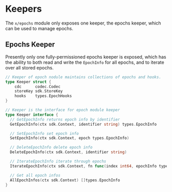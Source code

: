 <!--
order: 4
-->

# Keepers

The `x/epochs` module only exposes one keeper, the epochs keeper, which can be used to manage epochs.

## Epochs Keeper

Presently only one fully-permissioned epochs keeper is exposed, which has the ability to both read and write the `EpochInfo` for all epochs, and to iterate over all stored epochs.

```go
// Keeper of epoch nodule maintains collections of epochs and hooks.
type Keeper struct {
	cdc      codec.Codec
	storeKey sdk.StoreKey
	hooks    types.EpochHooks
}
```

```go
// Keeper is the interface for epoch module keeper
type Keeper interface {
  // GetEpochInfo returns epoch info by identifier
  GetEpochInfo(ctx sdk.Context, identifier string) types.EpochInfo

  // SetEpochInfo set epoch info
  SetEpochInfo(ctx sdk.Context, epoch types.EpochInfo)

  // DeleteEpochInfo delete epoch info
  DeleteEpochInfo(ctx sdk.Context, identifier string)

  // IterateEpochInfo iterate through epochs
  IterateEpochInfo(ctx sdk.Context, fn func(index int64, epochInfo types.EpochInfo) (stop bool))

  // Get all epoch infos
  AllEpochInfos(ctx sdk.Context) []types.EpochInfo
}
```